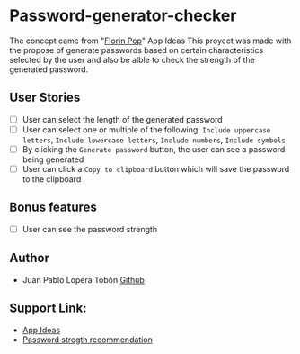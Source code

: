 # Password-generator-checker

The concept came from "[Florin Pop](https://github.com/florinpop17)" App Ideas
This proyect was made with the propose of generate passwords based on certain characteristics selected by the user and also be alble to check the strength of the generated password.

## User Stories

- [ ] User can select the length of the generated password
- [ ] User can select one or multiple of the following: `Include uppercase letters`, `Include lowercase letters`, `Include numbers`, `Include symbols`
- [ ] By clicking the `Generate password` button, the user can see a password being generated
- [ ] User can click a `Copy to clipboard` button which will save the password to the clipboard

## Bonus features

- [ ] User can see the password strength

## Author
- Juan Pablo Lopera Tobón [Github](https://github.com/Jplopera)

## Support Link:
- [App Ideas](https://github.com/florinpop17/app-ideas)
- [Password stregth recommendation](https://passwordsgenerator.net)